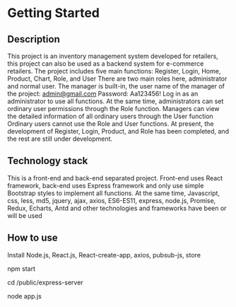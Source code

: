 # Getting Started

## Description
This project is an inventory management system developed for retailers, this project can also be used as a backend system for e-commerce retailers.
The project includes five main functions: Register, Login, Home, Product, Chart, Role, and User
There are two main roles here, administrator and normal user. The manager is built-in, the user name of the manager of the project: admin@gmail.com Password: Aa123456!
Log in as an administrator to use all functions. At the same time, administrators can set ordinary user permissions through the Role function. Managers can view the detailed information of all ordinary users through the User function
Ordinary users cannot use the Role and User functions.
At present, the development of Register, Login, Product, and Role has been completed, and the rest are still under development.

## Technology stack
This is a front-end and back-end separated project. Front-end uses React framework, back-end uses Express framework and only use simple Bootstrap styles to implement all functions. At the same time, Javascript, css, less, md5, jquery, ajax, axios, ES6-ES11, express, node.js, Promise, Redux, Echarts, Antd and other technologies and frameworks have been or will be used

## How to use
Install Node.js, React.js, React-create-app, axios, pubsub-js, store

npm start

cd /public/express-server

node app.js



